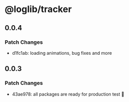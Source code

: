 # @loglib/tracker

## 0.0.4

### Patch Changes

- d1fc1ab: loading animations, bug fixes and more

## 0.0.3

### Patch Changes

- 43ae978: all packages are ready for production test 🚀
